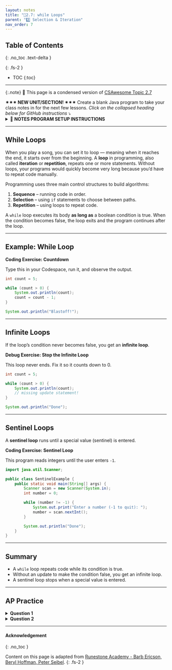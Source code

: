 ```yaml
---
layout: notes
title: "📓2.7: while Loops" 
parent: "2️⃣ Selection & Iteration"
nav_order: 7
---
```


## Table of Contents
{: .no_toc .text-delta }

{: .fs-2 }
- TOC
{:toc}

---

{:.note}
📖 This page is a condensed version of [CSAwesome Topic 2.7](https://runestone.academy/ns/books/published/csawesome2/topic-2-7-while-loops.html) 

<span class="highlighter-green"> 
<strong>✴✴✴ NEW UNIT/SECTION! ✴✴✴</strong> Create a blank Java program to take your class notes in for the next few lessons. <em>Click on the collapsed heading below for GitHub instructions</em> ⤵  
</span>

<html>
  <details>
    <summary>📓 <strong class="text-green-200">NOTES PROGRAM SETUP INSTRUCTIONS</strong></summary>

<div class="setup" markdown="block">

1. Go to the public template **repository** for our class: [BWL-CS Java Template](https://github.com/BWL-CS/java-template)
2. Click the <button type="button" name="button" class="btn btn-green">Use this template</button> button above the list of files then select `Create a new repository`
3. Specify the **repository name**: `CS2-Unit2PartB-Notes`
4. For the **description**, write: `Iteration/repetition (while loops, for loops)`
5. Click <button type="button" name="button" class="btn btn-green">Create repository</button>
    > Now you have **your own personal copy** of this starter code that you can always access under the `Your repositories` section of GitHub! 📂
6. Now on your repository, click <button type="button" name="button" class="btn btn-green"> < > Code </button> and select the `Codespaces` tab
7. Click `Create Codespace on main` and wait for the environment to load, _then you're ready to code_!
8. 📝 Take notes in this Codespace during class, writing **code** & **comments** along with the instructor.

</div>

<br>

<div class="warn" markdown="block">

🛑 When class ends, don't forget to **SAVE YOUR WORK**! **Codespaces** are TEMPORARY editing environments, so you need to COMMIT changes properly in order to update the main **repository** for your program. 

_There are multiple steps to saving in GitHub Codespaces:_

1. Navigate to the `Source Control` menu on the _LEFT_ sidebar
2. Click the <button type="button" name="button" class="btn btn-green">commit changes</button> button on the _LEFT_ menu
3. Type a brief **commit message** at the top of the file that opens, for example: `updated Main.java`
4. Click the small `✔️` **checkmark** in the _TOP RIGHT_ corner
5. Click the <button type="button" name="button" class="btn btn-green">sync changes</button> button on the _LEFT_ menu
6. _Finally you can close your Codespace!_

</div>

</details>

</html>

---

## While Loops

When you play a song, you can set it to loop — meaning when it reaches the end, it starts over from the beginning. A **loop** in programming, also called **iteration** or **repetition**, repeats one or more statements. Without loops, your programs would quickly become very long because you’d have to repeat code manually.

Programming uses three main control structures to build algorithms:  
1. **Sequence** – running code in order.  
2. **Selection** – using `if` statements to choose between paths.  
3. **Repetition** – using loops to repeat code.

A `while` loop executes its body **as long as** a boolean condition is true. When the condition becomes false, the loop exits and the program continues after the loop.

---

## Example: While Loop

<div class="task" markdown="block">

**Coding Exercise: Countdown**

Type this in your Codespace, run it, and observe the output.

```java
int count = 5;

while (count > 0) {
    System.out.println(count);
    count = count - 1;
}

System.out.println("Blastoff!");
````

</div>

---

## Infinite Loops

If the loop’s condition never becomes false, you get an **infinite loop**.

<div class="task" markdown="block">

**Debug Exercise: Stop the Infinite Loop**

This loop never ends. Fix it so it counts down to 0.

```java
int count = 5;

while (count > 0) {
    System.out.println(count);
    // missing update statement!
}

System.out.println("Done");
```

</div>

---

## Sentinel Loops

A **sentinel loop** runs until a special value (sentinel) is entered.

<div class="task" markdown="block">

**Coding Exercise: Sentinel Loop**

This program reads integers until the user enters `-1`.

```java
import java.util.Scanner;

public class SentinelExample {
    public static void main(String[] args) {
        Scanner scan = new Scanner(System.in);
        int number = 0;

        while (number != -1) {
            System.out.print("Enter a number (-1 to quit): ");
            number = scan.nextInt();
        }

        System.out.println("Done");
    }
}
```

</div>

---

## Summary

* A `while` loop repeats code while its condition is true.
* Without an update to make the condition false, you get an infinite loop.
* A sentinel loop stops when a special value is entered.

---

## AP Practice

<details>
<summary><strong>Question 1</strong></summary>

What will this print?

```java
int x = 0;
while (x < 3) {
    System.out.print(x + " ");
    x++;
}
```

**Answer:** `0 1 2` — the loop runs while `x` is 0, 1, and 2.

</details>

<details>
<summary><strong>Question 2</strong></summary>

What’s wrong with this loop?

```java
int x = 0;
while (x < 3) {
    System.out.println("Hello");
}
```

**Answer:** It’s an infinite loop because `x` never changes inside the loop.

</details>


---

#### Acknowledgement
{: .no_toc }

Content on this page is adapted from [Runestone Academy - Barb Ericson, Beryl Hoffman, Peter Seibel](https://runestone.academy/ns/books/published/csawesome2/csawesome2.html).
{: .fs-2 }
